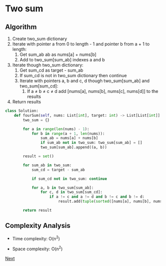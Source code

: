 # Two sum

## Algorithm

1. Create two_sum dictionary
2. Iterate with pointer a from 0 to length - 1 and pointer b from a + 1 to length:
    1. Get sum_ab ab as nums[a] + nums[b]
    2. Add to two_sum[sum_ab] indexes a and b
3. Iterate though two_sum dictionary:
    1. Get sum_cd as target - sum_ab
    2. If sum_cd is not in two_sum dictionary then continue
    3. Iterate with pointers a, b and c, d though two_sum[sum_ab] and two_sum[sum_cd]:
        1. If a ≠ b ≠ c ≠ d add [nums[a], nums[b], nums[c], nums[d]] to the results
4. Return results

```python
class Solution:
    def fourSum(self, nums: List[int], target: int) -> List[List[int]]:
        two_sum = {}

        for a in range(len(nums) - 1):
            for b in range(a + 1, len(nums)):
                sum_ab = nums[a] + nums[b]
                if sum_ab not in two_sum: two_sum[sum_ab] = []
                two_sum[sum_ab].append((a, b))

        result = set()

        for sum_ab in two_sum:
            sum_cd = target - sum_ab

            if sum_cd not in two_sum: continue

            for a, b in two_sum[sum_ab]:
                for c, d in two_sum[sum_cd]:
                    if a != c and a != d and b != c and b != d:
                        result.add(tuple(sorted([nums[a], nums[b], nums[c], nums[d]])))

        return result
```

## Complexity Analysis

* Time complexity: O(n<sup>2</sup>)

* Space complexity: O(n<sup>2</sup>)

[Next](solution2.md)